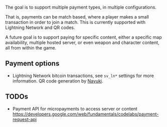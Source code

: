 
The goal is to support multiple payment types, in multiple configurations.

That is, payments can be match based, where a player makes a small transaction in order to join a match. This is currently supported with Lightning Network and QR codes.

A future goal is to support paying for specific content, either a specific map availability, multiple hosted server, or even weapon and character content, all from within the game.

## Payment options

  * Lightning Network bitcoin transactions, see `sv_ln*` settings for more information. QR code generation by [Nayuki](https://www.nayuki.io/page/qr-code-generator-library).


## TODOs

  * Payment API for micropayments to access server or content https://developers.google.com/web/fundamentals/codelabs/payment-request-api
